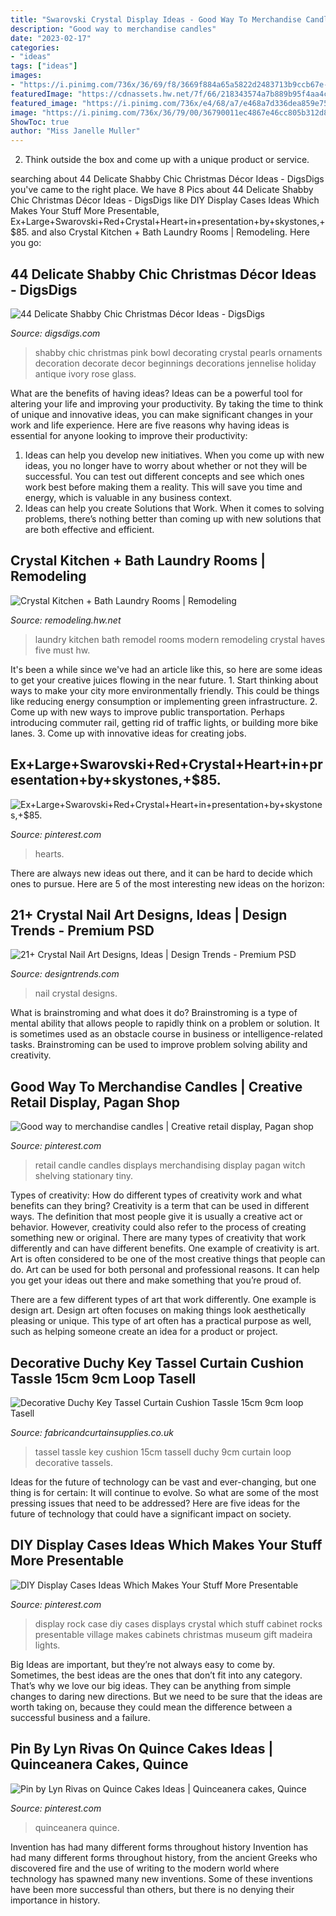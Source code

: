 ```yaml
---
title: "Swarovski Crystal Display Ideas - Good Way To Merchandise Candles"
description: "Good way to merchandise candles"
date: "2023-02-17"
categories:
- "ideas"
tags: ["ideas"]
images:
- "https://i.pinimg.com/736x/36/69/f8/3669f884a65a5822d2483713b9ccb67e--gift-shop-displays-display-cases.jpg?b=t"
featuredImage: "https://cdnassets.hw.net/7f/66/218343574a7b889b95f4aa4c2242/crystal-kitchen-and-bath-laundry-room-display.jpg"
featured_image: "https://i.pinimg.com/736x/e4/68/a7/e468a7d336dea859e75f0c573b15ecb8--quince-cakes-fruit.jpg"
image: "https://i.pinimg.com/736x/36/79/00/36790011ec4867e46cc805b312d880cb--retail-displays-visual-merchandising.jpg"
ShowToc: true
author: "Miss Janelle Muller"
---
```



2. Think outside the box and come up with a unique product or service.

	

		
searching about 44 Delicate Shabby Chic Christmas Décor Ideas - DigsDigs you've came to the right place. We have 8 Pics about 44 Delicate Shabby Chic Christmas Décor Ideas - DigsDigs like DIY Display Cases Ideas Which Makes Your Stuff More Presentable, Ex+Large+Swarovski+Red+Crystal+Heart+in+presentation+by+skystones,+$85. and also Crystal Kitchen + Bath Laundry Rooms | Remodeling. Here you go:
		
    
## 44 Delicate Shabby Chic Christmas Décor Ideas - DigsDigs

<img loading=lazy src="https://www.digsdigs.com/photos/2016/12/17-antique-crystal-bowl-with-pink-and-ivory-ornaments-and-pearls.jpg" onerror="this.onerror=null;this.src='https://tse2.mm.bing.net/th?id=OIP.AwPTOU4Vhx1nPJFgEAb_BwHaLH&amp;pid=15.1';" alt="44 Delicate Shabby Chic Christmas Décor Ideas - DigsDigs">

_Source: digsdigs.com_

>shabby chic christmas pink bowl decorating crystal pearls ornaments decoration decorate decor beginnings decorations jennelise holiday antique ivory rose glass. 

	

What are the benefits of having ideas?
Ideas can be a powerful tool for altering your life and improving your productivity. By taking the time to think of unique and innovative ideas, you can make significant changes in your work and life experience. Here are five reasons why having ideas is essential for anyone looking to improve their productivity: 
1. Ideas can help you develop new initiatives. When you come up with new ideas, you no longer have to worry about whether or not they will be successful. You can test out different concepts and see which ones work best before making them a reality. This will save you time and energy, which is valuable in any business context. 
2. Ideas can help you create Solutions that Work. When it comes to solving problems, there’s nothing better than coming up with new solutions that are both effective and efficient.

    
## Crystal Kitchen + Bath Laundry Rooms | Remodeling

<img loading=lazy src="https://cdnassets.hw.net/7f/66/218343574a7b889b95f4aa4c2242/crystal-kitchen-and-bath-laundry-room-display.jpg" onerror="this.onerror=null;this.src='https://tse4.mm.bing.net/th?id=OIP.uvCZ6t5TzOvdbuew1hVJlgHaF7&amp;pid=15.1';" alt="Crystal Kitchen + Bath Laundry Rooms | Remodeling">

_Source: remodeling.hw.net_

>laundry kitchen bath remodel rooms modern remodeling crystal haves five must hw. 

	

It's been a while since we've had an article like this, so here are some ideas to get your creative juices flowing in the near future. 1. Start thinking about ways to make your city more environmentally friendly. This could be things like reducing energy consumption or implementing green infrastructure. 2. Come up with new ways to improve public transportation. Perhaps introducing commuter rail, getting rid of traffic lights, or building more bike lanes. 3. Come up with innovative ideas for creating jobs.

    
## Ex+Large+Swarovski+Red+Crystal+Heart+in+presentation+by+skystones,+$85.

<img loading=lazy src="https://i.pinimg.com/736x/e8/76/05/e87605358b6dab57311c70ecebcb0a95--wild-hearts-presentation.jpg" onerror="this.onerror=null;this.src='https://tse2.mm.bing.net/th?id=OIP.p7EAUgR7eEznZoUicNAZJwHaHX&amp;pid=15.1';" alt="Ex+Large+Swarovski+Red+Crystal+Heart+in+presentation+by+skystones,+$85.">

_Source: pinterest.com_

>hearts. 

	

There are always new ideas out there, and it can be hard to decide which ones to pursue. Here are 5 of the most interesting new ideas on the horizon: 

    
## 21+ Crystal Nail Art Designs, Ideas | Design Trends - Premium PSD

<img loading=lazy src="https://images.designtrends.com/wp-content/uploads/2016/08/12175500/White-Crystal-Nail-Design.jpg" onerror="this.onerror=null;this.src='https://tse1.mm.bing.net/th?id=OIP.ziu1VUCj2UTsNkcXn_M-agHaHa&amp;pid=15.1';" alt="21+ Crystal Nail Art Designs, Ideas | Design Trends - Premium PSD">

_Source: designtrends.com_

>nail crystal designs. 

	

What is brainstroming and what does it do?
Brainstroming is a type of mental ability that allows people to rapidly think on a problem or solution. It is sometimes used as an obstacle course in business or intelligence-related tasks. Brainstroming can be used to improve problem solving ability and creativity.

    
## Good Way To Merchandise Candles | Creative Retail Display, Pagan Shop

<img loading=lazy src="https://i.pinimg.com/736x/36/79/00/36790011ec4867e46cc805b312d880cb--retail-displays-visual-merchandising.jpg" onerror="this.onerror=null;this.src='https://tse4.mm.bing.net/th?id=OIP.jJig4XJolwH1BiVGQWj6MAHaJ3&amp;pid=15.1';" alt="Good way to merchandise candles | Creative retail display, Pagan shop">

_Source: pinterest.com_

>retail candle candles displays merchandising display pagan witch shelving stationary tiny. 

	

Types of creativity: How do different types of creativity work and what benefits can they bring?
Creativity is a term that can be used in different ways. The definition that most people give it is usually a creative act or behavior. However, creativity could also refer to the process of creating something new or original. There are many types of creativity that work differently and can have different benefits. 
One example of creativity is art. Art is often considered to be one of the most creative things that people can do. Art can be used for both personal and professional reasons. It can help you get your ideas out there and make something that you’re proud of. 

There are a few different types of art that work differently. One example is design art. Design art often focuses on making things look aesthetically pleasing or unique. This type of art often has a practical purpose as well, such as helping someone create an idea for a product or project.

    
## Decorative Duchy Key Tassel Curtain Cushion Tassle 15cm 9cm Loop Tasell

<img loading=lazy src="https://www.fabricandcurtainsupplies.co.uk/ekmps/shops/penbrice9183/images/decorative-duchy-key-tassel-curtain-cushion-tassle-15cm-9cm-loop-tasell-tassell-11016-p[ekm]1000x750[ekm].jpg" onerror="this.onerror=null;this.src='https://tse2.mm.bing.net/th?id=OIP.MJ2C-mBtYZW_8jbEi-u9PwHaFj&amp;pid=15.1';" alt="Decorative Duchy Key Tassel Curtain Cushion Tassle 15cm 9cm loop Tasell">

_Source: fabricandcurtainsupplies.co.uk_

>tassel tassle key cushion 15cm tassell duchy 9cm curtain loop decorative tassels. 

	

Ideas for the future of technology can be vast and ever-changing, but one thing is for certain: It will continue to evolve. So what are some of the most pressing issues that need to be addressed? Here are five ideas for the future of technology that could have a significant impact on society.

    
## DIY Display Cases Ideas Which Makes Your Stuff More Presentable

<img loading=lazy src="https://i.pinimg.com/736x/36/69/f8/3669f884a65a5822d2483713b9ccb67e--gift-shop-displays-display-cases.jpg?b=t" onerror="this.onerror=null;this.src='https://tse1.mm.bing.net/th?id=OIP.aXjIz4z2JiKfM1mafIPRugHaMY&amp;pid=15.1';" alt="DIY Display Cases Ideas Which Makes Your Stuff More Presentable">

_Source: pinterest.com_

>display rock case diy cases displays crystal which stuff cabinet rocks presentable village makes cabinets christmas museum gift madeira lights. 

	

Big Ideas are important, but they’re not always easy to come by. Sometimes, the best ideas are the ones that don’t fit into any category. That’s why we love our big ideas. They can be anything from simple changes to daring new directions. But we need to be sure that the ideas are worth taking on, because they could mean the difference between a successful business and a failure.

    
## Pin By Lyn Rivas On Quince Cakes Ideas | Quinceanera Cakes, Quince

<img loading=lazy src="https://i.pinimg.com/736x/e4/68/a7/e468a7d336dea859e75f0c573b15ecb8--quince-cakes-fruit.jpg" onerror="this.onerror=null;this.src='https://tse1.mm.bing.net/th?id=OIP.7nkEGdaVW6wDMiblArOoRwHaJ3&amp;pid=15.1';" alt="Pin by Lyn Rivas on Quince Cakes Ideas | Quinceanera cakes, Quince">

_Source: pinterest.com_

>quinceanera quince. 

	

Invention has had many different forms throughout history
Invention has had many different forms throughout history, from the ancient Greeks who discovered fire and the use of writing to the modern world where technology has spawned many new inventions. Some of these inventions have been more successful than others, but there is no denying their importance in history.

